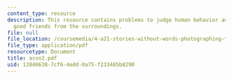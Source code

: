 ```yaml
---
content_type: resource
description: This resource contains problems to judge human behavior and to make some
  good friends from the surroundings.
file: null
file_location: /coursemedia/4-a21-stories-without-words-photographing-the-first-year-fall-2006/138466387cf64edd0a75f233485b8290_assn2.pdf
file_type: application/pdf
resourcetype: Document
title: assn2.pdf
uid: 13846638-7cf6-4edd-0a75-f233485b8290
---
```

